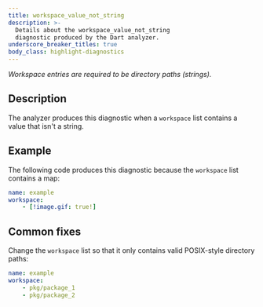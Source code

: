 ```yaml
---
title: workspace_value_not_string
description: >-
  Details about the workspace_value_not_string
  diagnostic produced by the Dart analyzer.
underscore_breaker_titles: true
body_class: highlight-diagnostics
---
```


_Workspace entries are required to be directory paths (strings)._

## Description

The analyzer produces this diagnostic when a `workspace` list contains a
value that isn't a string.

## Example

The following code produces this diagnostic because the `workspace` list
contains a map:

```yaml
name: example
workspace:
    - [!image.gif: true!]
```

## Common fixes

Change the `workspace` list so that it only contains valid POSIX-style directory
paths:

```yaml
name: example
workspace:
    - pkg/package_1
    - pkg/package_2
```
